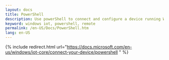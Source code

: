 ```yaml
---
layout: docs
title: PowerShell
description: Use powerShell to connect and configure a device running Windows 10 IoT Core
keyword: windows iot, powershell, remote
permalink: /en-US/Docs/PowerShell.htm
lang: en-US
---
```

{% include redirect.html url="https://docs.microsoft.com/en-us/windows/iot-core/connect-your-device/powershell " %}
